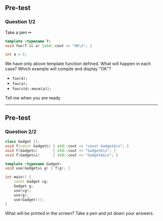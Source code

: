 ## Pre-test

### Question 1/2

Take a pen ✏

```cpp
template <typename T>
void foo(T && a) {std::cout << "OK\n"; }

int a = 5;
```
<!-- .element: class="fragment fade-in" -->

We have only above template function defined.
What will happen in each case? Which example will compile and display "OK"?
<!-- .element: class="fragment fade-in" -->

* <!-- .element: class="fragment fade-in" --> <code>foo(4);</code>
* <!-- .element: class="fragment fade-in" --> <code>foo(a);</code>
* <!-- .element: class="fragment fade-in" --> <code>foo(std::move(a));</code>

Tell me when you are ready
<!-- .element: class="fragment fade-in" -->

---

## Pre-test

### Question 2/2

```cpp
class Gadget {};
void f(const Gadget&) { std::cout << "const Gadget&\n"; }
void f(Gadget&)       { std::cout << "Gadget&\n"; }
void f(Gadget&&)      { std::cout << "Gadget&&\n"; }

template <typename Gadget>
void use(Gadget&& g) { f(g); }

int main() {
    const Gadget cg;
    Gadget g;
    use(cg);
    use(g);
    use(Gadget());
}
```

What will be printed in the screen? Take a pen and jot down your answers.
